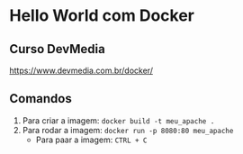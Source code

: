 # Hello World com Docker

## Curso DevMedia

https://www.devmedia.com.br/docker/


## Comandos

1. Para criar a imagem: `docker build -t meu_apache .`
2. Para rodar a imagem: `docker run -p 8080:80 meu_apache`
    - Para paar a imagem: `CTRL + C`
